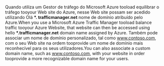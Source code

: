 <span data-ttu-id="d83b3-101">Quando utiliza um Gestor de tráfego do Microsoft Azure tooload equilibrar o tráfego tooyour Web site do Azure, nesse Web site possam ser acedido utilizando Olá  **\*. trafficmanager.net** nome de domínio atribuído pelo Azure.</span><span class="sxs-lookup"><span data-stu-id="d83b3-101">When you use a Microsoft Azure Traffic Manager tooload balance traffic tooyour Azure Website, that website can then be accessed using hello **\*.trafficmanager.net** domain name assigned by Azure.</span></span> <span data-ttu-id="d83b3-102">Também pode associar um nome de domínio personalizado, tal como www.contoso.com, com o seu Web site na ordem tooprovide um nome de domínio mais reconhecível para os seus utilizadores.</span><span class="sxs-lookup"><span data-stu-id="d83b3-102">You can also associate a custom domain name, such as www.contoso.com, with your website in order tooprovide a more recognizable domain name for your users.</span></span>

